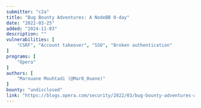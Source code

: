 ```yaml
---
submitter: "c2a"
title: "Bug Bounty Adventures: A NodeBB 0-day"
date: "2022-03-25"
added: "2024-11-03"
description: ""
vulnerabilities: [
    "CSRF", "Account takeover", "SSO", "Broken authentication"
]
programs: [
    "Opera"
]
authors: [
    "Marouane Mouhtadi (@Mar0_0uane)"
]
bounty: "undisclosed"
link: "https://blogs.opera.com/security/2022/03/bug-bounty-adventures-a-nodebb-0-day/"
---
```




